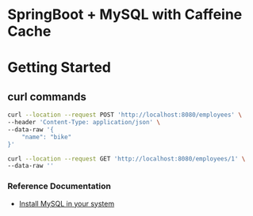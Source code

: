 # SpringBoot + MySQL with Caffeine Cache


# Getting Started

## curl commands

```bash
curl --location --request POST 'http://localhost:8080/employees' \
--header 'Content-Type: application/json' \
--data-raw '{
    "name": "bike"
}'
```

```bash
curl --location --request GET 'http://localhost:8080/employees/1' \
--data-raw ''
```

### Reference Documentation

* [Install MySQL in your system](https://www.youtube.com/watch?v=OM4aZJW_Ojs)

